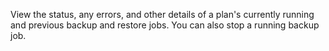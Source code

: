 View the status, any errors, and other details of a plan's currently running and previous backup and restore jobs. You can also stop a running backup job.

